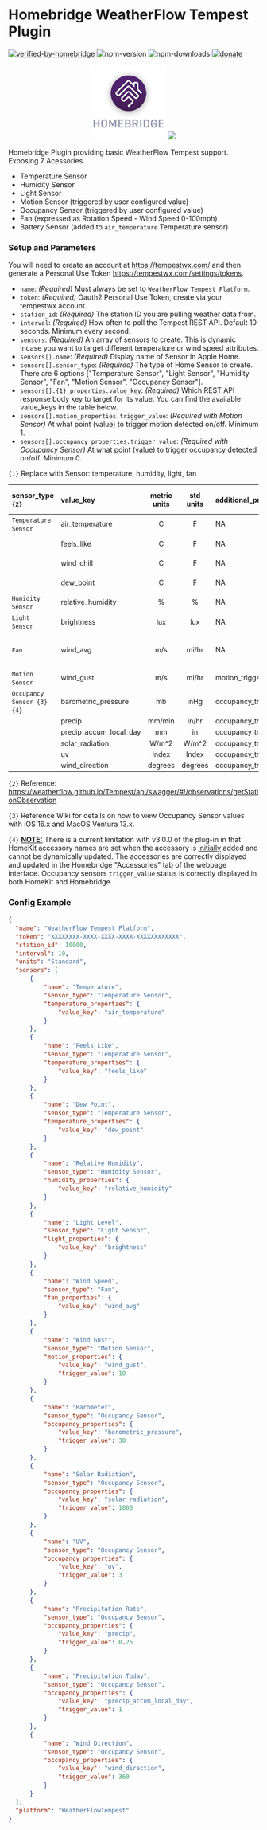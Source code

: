 # Homebridge WeatherFlow Tempest Plugin

[![verified-by-homebridge](https://badgen.net/badge/homebridge/verified/purple)](https://github.com/homebridge/homebridge/wiki/Verified-Plugins) ![npm-version](https://badgen.net/npm/v/homebridge-weatherflow-tempest?icon=npm&label) ![npm-downloads](https://badgen.net/npm/dt/homebridge-weatherflow-tempest?icon=npm&label) [![donate](https://badgen.net/badge/donate/paypal/yellow)](https://paypal.me/chasenicholl)

<p align="center">
<img src="https://github.com/homebridge/branding/raw/master/logos/homebridge-wordmark-logo-vertical.png" width="150">
<img src="https://weatherflow.com/wp-content/uploads/2016/05/Tempest-powered-by-01.svg" width="250">
</p>

Homebridge Plugin providing basic WeatherFlow Tempest support. Exposing 7 Acessories.

- Temperature Sensor
- Humidity Sensor
- Light Sensor
- Motion Sensor (triggered by user configured value)
- Occupancy Sensor (triggered by user configured value)
- Fan (expressed as Rotation Speed - Wind Speed 0-100mph)
- Battery Sensor (added to `air_temperature` Temperature sensor)

### Setup and Parameters

You will need to create an account at https://tempestwx.com/ and then generate a Personal Use Token https://tempestwx.com/settings/tokens.

- `name`: _(Required)_ Must always be set to `WeatherFlow Tempest Platform`.
- `token`: _(Required)_ Oauth2 Personal Use Token, create via your tempestwx account.
- `station_id`: _(Required)_ The station ID you are pulling weather data from.
- `interval`: _(Required)_ How often to poll the Tempest REST API. Default 10 seconds. Minimum every second.
- `sensors`: _(Required)_ An array of sensors to create. This is dynamic incase you want to target different temperature or wind speed attributes.
- `sensors[].name`: _(Required)_ Display name of Sensor in Apple Home.
- `sensors[].sensor_type`: _(Required)_ The type of Home Sensor to create. There are 6 options ["Temperature Sensor", "Light Sensor", "Humidity Sensor", "Fan", "Motion Sensor", "Occupancy Sensor"].
- `sensors[].{1}_properties.value_key`: _(Required)_ Which REST API response body key to target for its value. You can find the available value_keys in the table below.
- `sensors[].motion_properties.trigger_value`: _(Required with Motion Sensor)_ At what point (value) to trigger motion detected on/off. Minimum 1.
- `sensors[].occupancy_properties.trigger_value`: _(Required with Occupancy Sensor)_ At what point (value) to trigger occupancy detected on/off. Minimum 0.

`{1}`  Replace with Sensor: temperature, humidity, light, fan 

sensor_type `{2}` | value_key | metric units | std units | additional_properties | Typ metric trigger | Typ std trigger | Notes
:-- | :--- | :--: | :--: | :--- | :--: | :--: | :---
`Temperature Sensor` | air_temperature | C | F | NA | NA | NA | set by UI preferences
` ` | feels_like | C | F | NA | NA | NA | set by UI preferences
` ` | wind_chill | C | F | NA | NA | NA | set by UI preferences
` ` | dew_point | C | F | NA | NA | NA | set by UI preferences
`Humidity Sensor` | relative_humidity | % | % | NA | NA | NA |
`Light Sensor` | brightness | lux | lux | NA | NA | NA |
`Fan` | wind_avg | m/s | mi/hr | NA | NA | NA | wind_avg speed reported as Fan %
`Motion Sensor` | wind_gust | m/s | mi/hr | motion_trigger_value | 5 | 10 |
`Occupancy Sensor {3}{4}` | barometric_pressure | mb | inHg | occupancy_trigger_value | 1000 | 30 |
` ` | precip | mm/min | in/hr | occupancy_trigger_value | 0.1 | 0.25 |
` ` | precip_accum_local_day | mm | in | occupancy_trigger_value | 25 | 1 |
` ` | solar_radiation | W/m^2 | W/m^2 | occupancy_trigger_value | 1000| 1000 |
` ` | uv | Index | Index | occupancy_trigger_value | 3 | 3 |
` ` | wind_direction | degrees | degrees | occupancy_trigger_value | 360 | 360 |

`{2}`  Reference: https://weatherflow.github.io/Tempest/api/swagger/#!/observations/getStationObservation

`{3}` Reference Wiki for details on how to view Occupancy Sensor values with iOS 16.x and MacOS Ventura 13.x.

`{4}` <b><u>NOTE:</u></b> There is a current limitation with v3.0.0 of the plug-in in that HomeKit accessory names are set when the accessory is <u>initially</u> added and cannot be dynamically updated. The accessories are correctly displayed and updated in the Homebridge "Accessories" tab of the webpage interface. Occupancy sensors `trigger_value` status is correctly displayed in both HomeKit and Homebridge.

### Config Example

```json
{
  "name": "WeatherFlow Tempest Platform",
  "token": "XXXXXXXX-XXXX-XXXX-XXXX-XXXXXXXXXXXX",
  "station_id": 10000,
  "interval": 10,
  "units": "Standard",
  "sensors": [
      {
          "name": "Temperature",
          "sensor_type": "Temperature Sensor",
          "temperature_properties": {
              "value_key": "air_temperature"
          }
      },
      {
          "name": "Feels Like",
          "sensor_type": "Temperature Sensor",
          "temperature_properties": {
              "value_key": "feels_like"
          }
      },
      {
          "name": "Dew Point",
          "sensor_type": "Temperature Sensor",
          "temperature_properties": {
              "value_key": "dew_point"
          }
      },
      {
          "name": "Relative Humidity",
          "sensor_type": "Humidity Sensor",
          "humidity_properties": {
              "value_key": "relative_humidity"
          }
      },
      {
          "name": "Light Level",
          "sensor_type": "Light Sensor",
          "light_properties": {
              "value_key": "brightness"
          }
      },
      {
          "name": "Wind Speed",
          "sensor_type": "Fan",
          "fan_properties": {
              "value_key": "wind_avg"
          }
      },
      {
          "name": "Wind Gust",
          "sensor_type": "Motion Sensor",
          "motion_properties": {
              "value_key": "wind_gust",
              "trigger_value": 10
          }
      },
      {
          "name": "Barometer",
          "sensor_type": "Occupancy Sensor",
          "occupancy_properties": {
              "value_key": "barometric_pressure",
              "trigger_value": 30
          }
      },
      {
          "name": "Solar Radiation",
          "sensor_type": "Occupancy Sensor",
          "occupancy_properties": {
              "value_key": "solar_radiation",
              "trigger_value": 1000
          }
      },
      {
          "name": "UV",
          "sensor_type": "Occupancy Sensor",
          "occupancy_properties": {
              "value_key": "uv",
              "trigger_value": 3
          }
      },
      {
          "name": "Precipitation Rate",
          "sensor_type": "Occupancy Sensor",
          "occupancy_properties": {
              "value_key": "precip",
              "trigger_value": 0.25
          }
      },
      {
          "name": "Precipitation Today",
          "sensor_type": "Occupancy Sensor",
          "occupancy_properties": {
              "value_key": "precip_accum_local_day",
              "trigger_value": 1
          }
      },
      {
          "name": "Wind Direction",
          "sensor_type": "Occupancy Sensor",
          "occupancy_properties": {
              "value_key": "wind_direction",
              "trigger_value": 360
          }
      }
  ],
  "platform": "WeatherFlowTempest"
}
```